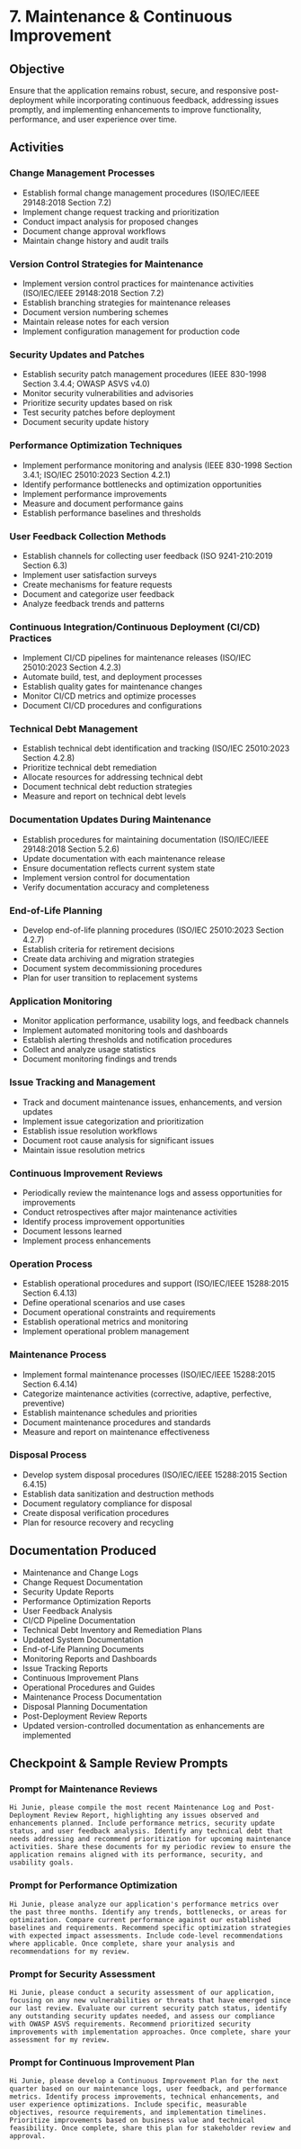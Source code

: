 # 7. Maintenance & Continuous Improvement

## Objective
Ensure that the application remains robust, secure, and responsive post-deployment while incorporating continuous feedback, addressing issues promptly, and implementing enhancements to improve functionality, performance, and user experience over time.

## Activities

### Change Management Processes
- Establish formal change management procedures (ISO/IEC/IEEE 29148:2018 Section 7.2)
- Implement change request tracking and prioritization
- Conduct impact analysis for proposed changes
- Document change approval workflows
- Maintain change history and audit trails

### Version Control Strategies for Maintenance
- Implement version control practices for maintenance activities (ISO/IEC/IEEE 29148:2018 Section 7.2)
- Establish branching strategies for maintenance releases
- Document version numbering schemes
- Maintain release notes for each version
- Implement configuration management for production code

### Security Updates and Patches
- Establish security patch management procedures (IEEE 830-1998 Section 3.4.4; OWASP ASVS v4.0)
- Monitor security vulnerabilities and advisories
- Prioritize security updates based on risk
- Test security patches before deployment
- Document security update history

### Performance Optimization Techniques
- Implement performance monitoring and analysis (IEEE 830-1998 Section 3.4.1; ISO/IEC 25010:2023 Section 4.2.1)
- Identify performance bottlenecks and optimization opportunities
- Implement performance improvements
- Measure and document performance gains
- Establish performance baselines and thresholds

### User Feedback Collection Methods
- Establish channels for collecting user feedback (ISO 9241-210:2019 Section 6.3)
- Implement user satisfaction surveys
- Create mechanisms for feature requests
- Document and categorize user feedback
- Analyze feedback trends and patterns

### Continuous Integration/Continuous Deployment (CI/CD) Practices
- Implement CI/CD pipelines for maintenance releases (ISO/IEC 25010:2023 Section 4.2.3)
- Automate build, test, and deployment processes
- Establish quality gates for maintenance changes
- Monitor CI/CD metrics and optimize processes
- Document CI/CD procedures and configurations

### Technical Debt Management
- Establish technical debt identification and tracking (ISO/IEC 25010:2023 Section 4.2.8)
- Prioritize technical debt remediation
- Allocate resources for addressing technical debt
- Document technical debt reduction strategies
- Measure and report on technical debt levels

### Documentation Updates During Maintenance
- Establish procedures for maintaining documentation (ISO/IEC/IEEE 29148:2018 Section 5.2.6)
- Update documentation with each maintenance release
- Ensure documentation reflects current system state
- Implement version control for documentation
- Verify documentation accuracy and completeness

### End-of-Life Planning
- Develop end-of-life planning procedures (ISO/IEC 25010:2023 Section 4.2.7)
- Establish criteria for retirement decisions
- Create data archiving and migration strategies
- Document system decommissioning procedures
- Plan for user transition to replacement systems

### Application Monitoring
- Monitor application performance, usability logs, and feedback channels
- Implement automated monitoring tools and dashboards
- Establish alerting thresholds and notification procedures
- Collect and analyze usage statistics
- Document monitoring findings and trends

### Issue Tracking and Management
- Track and document maintenance issues, enhancements, and version updates
- Implement issue categorization and prioritization
- Establish issue resolution workflows
- Document root cause analysis for significant issues
- Maintain issue resolution metrics

### Continuous Improvement Reviews
- Periodically review the maintenance logs and assess opportunities for improvements
- Conduct retrospectives after major maintenance activities
- Identify process improvement opportunities
- Document lessons learned
- Implement process enhancements

### Operation Process
- Establish operational procedures and support (ISO/IEC/IEEE 15288:2015 Section 6.4.13)
- Define operational scenarios and use cases
- Document operational constraints and requirements
- Establish operational metrics and monitoring
- Implement operational problem management

### Maintenance Process
- Implement formal maintenance processes (ISO/IEC/IEEE 15288:2015 Section 6.4.14)
- Categorize maintenance activities (corrective, adaptive, perfective, preventive)
- Establish maintenance schedules and priorities
- Document maintenance procedures and standards
- Measure and report on maintenance effectiveness

### Disposal Process
- Develop system disposal procedures (ISO/IEC/IEEE 15288:2015 Section 6.4.15)
- Establish data sanitization and destruction methods
- Document regulatory compliance for disposal
- Create disposal verification procedures
- Plan for resource recovery and recycling

## Documentation Produced
- Maintenance and Change Logs
- Change Request Documentation
- Security Update Reports
- Performance Optimization Reports
- User Feedback Analysis
- CI/CD Pipeline Documentation
- Technical Debt Inventory and Remediation Plans
- Updated System Documentation
- End-of-Life Planning Documents
- Monitoring Reports and Dashboards
- Issue Tracking Reports
- Continuous Improvement Plans
- Operational Procedures and Guides
- Maintenance Process Documentation
- Disposal Planning Documentation
- Post-Deployment Review Reports
- Updated version-controlled documentation as enhancements are implemented

## Checkpoint & Sample Review Prompts

### Prompt for Maintenance Reviews
```
Hi Junie, please compile the most recent Maintenance Log and Post-Deployment Review Report, highlighting any issues observed and enhancements planned. Include performance metrics, security update status, and user feedback analysis. Identify any technical debt that needs addressing and recommend prioritization for upcoming maintenance activities. Share these documents for my periodic review to ensure the application remains aligned with its performance, security, and usability goals.
```

### Prompt for Performance Optimization
```
Hi Junie, please analyze our application's performance metrics over the past three months. Identify any trends, bottlenecks, or areas for optimization. Compare current performance against our established baselines and requirements. Recommend specific optimization strategies with expected impact assessments. Include code-level recommendations where applicable. Once complete, share your analysis and recommendations for my review.
```

### Prompt for Security Assessment
```
Hi Junie, please conduct a security assessment of our application, focusing on any new vulnerabilities or threats that have emerged since our last review. Evaluate our current security patch status, identify any outstanding security updates needed, and assess our compliance with OWASP ASVS requirements. Recommend prioritized security improvements with implementation approaches. Once complete, share your assessment for my review.
```

### Prompt for Continuous Improvement Plan
```
Hi Junie, please develop a Continuous Improvement Plan for the next quarter based on our maintenance logs, user feedback, and performance metrics. Identify process improvements, technical enhancements, and user experience optimizations. Include specific, measurable objectives, resource requirements, and implementation timelines. Prioritize improvements based on business value and technical feasibility. Once complete, share this plan for stakeholder review and approval.
```
